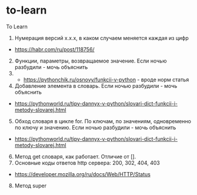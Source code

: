 # to-learn
To Learn

1. Нумерация версий x.x.x, в каком случаем меняется каждая из цифр
  - https://habr.com/ru/post/118756/
2. Функции, параметры, возвращаемое значение. Если ночью разбудили - мочь объяснить
3. - https://pythonchik.ru/osnovy/funkcii-v-python - вроде норм статья
4. Добавление элемента в словарь. Если ночью разбудили - мочь объяснить
  - https://pythonworld.ru/tipy-dannyx-v-python/slovari-dict-funkcii-i-metody-slovarej.html
5. Обход словаря в цикле for. По ключам, по значениям, одновременно по ключу и значению. Если ночью разбудили - мочь объяснить
  - https://pythonworld.ru/tipy-dannyx-v-python/slovari-dict-funkcii-i-metody-slovarej.html
6. Метод get словаря, как работает. Отличие от [].
7. Основные коды ответов http сервера: 200, 302, 404, 403
  - https://developer.mozilla.org/ru/docs/Web/HTTP/Status
8. Метод super
  

